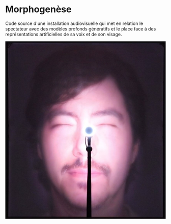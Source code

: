 # Morphogenèse

Code source d'une installation audiovisuelle qui met en relation le spectateur avec des modèles profonds génératifs et le place face à des représentations artificielles de sa voix et de son visage.

<img src="teaser2.jpg">